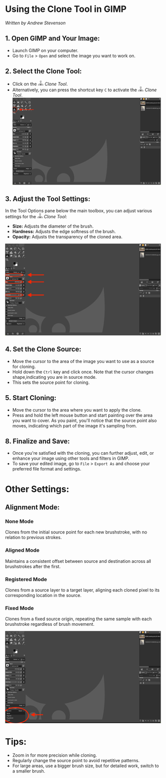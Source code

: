 # Using the Clone Tool in GIMP
*Written by Andrew Stevenson*

## 1. Open GIMP and Your Image:

- Launch GIMP on your computer.
- Go to `File` > `Open` and select the image you want to work on.

## 2. Select the Clone Tool:

- Click on the ![CloneTool.png](../images/CloneTool.png) *Clone Tool*.
- Alternatively, you can press the shortcut key `C` to activate the ![CloneTool.png](../images/CloneTool.png) *Clone Tool*.
![Selecting Clone Tool](../images/CloneToolSelection.png)

## 3. Adjust the Tool Settings:

In the Tool Options pane below the main toolbox, you can adjust various settings for the ![CloneTool.png](../images/CloneTool.png) *Clone Tool*:
- **Size:** Adjusts the diameter of the brush.
- **Hardness:** Adjusts the edge softness of the brush.
- **Opacity:** Adjusts the transparency of the cloned area.

![Size Hardness and Opacity are Highlighted](../images/CloneToolAdjustments.png)


## 4. Set the Clone Source:

- Move the cursor to the area of the image you want to use as a source for cloning.
- Hold down the `Ctrl` key and click once. Note that the cursor changes shape,indicating you are in source mode.
- This sets the source point for cloning.

## 5. Start Cloning:

- Move the cursor to the area where you want to apply the clone.
- Press and hold the left mouse button and start painting over the area you want to cover. As you paint, you'll notice that the source point also moves, indicating which part of the image it's 
sampling from.

## 8. Finalize and Save:

- Once you're satisfied with the cloning, you can further adjust, edit, or enhance your image using other tools and filters in GIMP.
- To save your edited image, go to `File` > `Export As` and choose your preferred file format and settings.

# Other Settings:

## Alignment Mode:

### None Mode
Clones from the initial source point for each new brushstroke, with no relation to previous strokes.

### Aligned Mode
Maintains a consistent offset between source and destination across all brushstrokes after the first.

### Registered Mode
Clones from a source layer to a target layer, aligning each cloned pixel to its corresponding location in the source.

### Fixed Mode
Clones from a fixed source origin, repeating the same sample with each brushstroke regardless of brush movement.

![Selecting Alignfment Mode](../images/FRANModes.png)

# Tips:
- Zoom in for more precision while cloning.
- Regularly change the source point to avoid repetitive patterns.
- For large areas, use a bigger brush size, but for detailed work, switch to a smaller brush.

